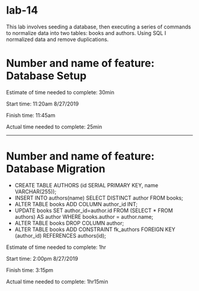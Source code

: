 # lab-14
This lab involves seeding a database, then executing a series of commands to normalize data into two tables: books and authors. Using SQL I  normalized data and remove duplications.

# Number and name of feature: Database Setup

Estimate of time needed to complete: 30min

Start time: 11:20am 8/27/2019

Finish time: 11:45am

Actual time needed to complete: 25min

------------
# Number and name of feature: Database Migration
* CREATE TABLE AUTHORS (id SERIAL PRIMARY KEY, name VARCHAR(255));
* INSERT INTO authors(name) SELECT DISTINCT author FROM books;
* ALTER TABLE books ADD COLUMN author_id INT;
* UPDATE books SET author_id=author.id FROM (SELECT * FROM authors) AS author WHERE books.author = author.name;
* ALTER TABLE books DROP COLUMN author;
* ALTER TABLE books ADD CONSTRAINT fk_authors FOREIGN KEY (author_id) REFERENCES authors(id);

Estimate of time needed to complete: 1hr

Start time: 2:00pm 8/27/2019

Finish time: 3:15pm

Actual time needed to complete: 1hr15min



